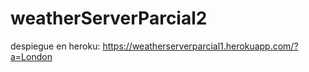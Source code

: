 # weatherServerParcial2

despiegue en heroku: https://weatherserverparcial1.herokuapp.com/?a=London
